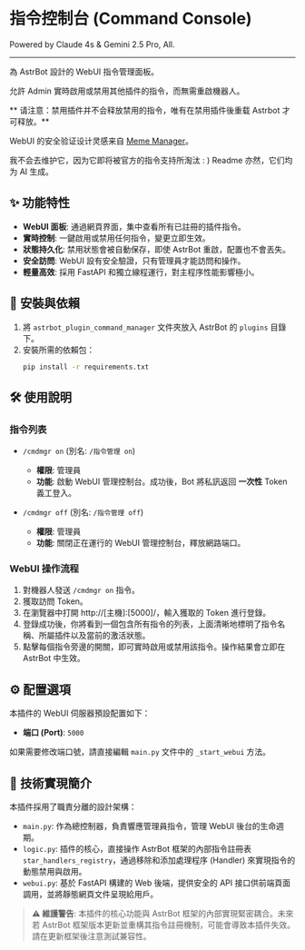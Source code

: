 # 指令控制台 (Command Console)

Powered by Claude 4s & Gemini 2.5 Pro, All.

---

為 AstrBot 設計的 WebUI 指令管理面板。

允許 Admin 實時啟用或禁用其他插件的指令，而無需重啟機器人。

** 请注意：禁用插件并不会释放禁用的指令，唯有在禁用插件後重载 Astrbot 才可释放。**

WebUI 的安全验证设计灵感来自 [Meme Manager](https://github.com/anka-afk/astrbot_plugin_meme_manager)。

我不会去维护它，因为它即将被官方的指令支持所淘汰 : ) Readme 亦然，它们均为 AI 生成。

## ✨ 功能特性

- **WebUI 面板**: 通過網頁界面，集中查看所有已註冊的插件指令。
- **實時控制**: 一鍵啟用或禁用任何指令，變更立即生效。
- **狀態持久化**: 禁用狀態會被自動保存，即使 AstrBot 重啟，配置也不會丟失。
- **安全訪問**: WebUI 設有安全驗證，只有管理員才能訪問和操作。
- **輕量高效**: 採用 FastAPI 和獨立線程運行，對主程序性能影響極小。

## 🚀 安裝與依賴

1.  將 `astrbot_plugin_command_manager` 文件夾放入 AstrBot 的 `plugins` 目錄下。
2.  安裝所需的依賴包：
    ```bash
    pip install -r requirements.txt
    ```

## 🛠️ 使用說明

### 指令列表

- `/cmdmgr on` (別名: `/指令管理 on`)
  - **權限**: 管理員
  - **功能**: 啟動 WebUI 管理控制台。成功後，Bot 將私訊返回 **一次性** Token 義工登入。

- `/cmdmgr off` (別名: `/指令管理 off`)
  - **權限**: 管理員
  - **功能**: 關閉正在運行的 WebUI 管理控制台，釋放網路端口。

### WebUI 操作流程

1.  對機器人發送 `/cmdmgr on` 指令。
2.  獲取訪問 Token。
3.  在瀏覽器中打開 http://[主機]:[5000]/，輸入獲取的 Token 進行登錄。
4.  登錄成功後，你將看到一個包含所有指令的列表，上面清晰地標明了指令名稱、所屬插件以及當前的激活狀態。
5.  點擊每個指令旁邊的開關，即可實時啟用或禁用該指令。操作結果會立即在 AstrBot 中生效。

## ⚙️ 配置選項

本插件的 WebUI 伺服器預設配置如下：

- **端口 (Port)**: `5000`

如果需要修改端口號，請直接編輯 `main.py` 文件中的 `_start_webui` 方法。

## 🔬 技術實現簡介

本插件採用了職責分離的設計架構：

- `main.py`: 作為總控制器，負責響應管理員指令，管理 WebUI 後台的生命週期。
- `logic.py`: 插件的核心，直接操作 AstrBot 框架的內部指令註冊表 `star_handlers_registry`，通過移除和添加處理程序 (Handler) 來實現指令的動態禁用與啟用。
- `webui.py`: 基於 FastAPI 構建的 Web 後端，提供安全的 API 接口供前端頁面調用，並將靜態網頁文件呈現給用戶。

> **⚠️ 維護警告**: 本插件的核心功能與 AstrBot 框架的內部實現緊密耦合。未來若 AstrBot 框架版本更新並重構其指令註冊機制，可能會導致本插件失效。請在更新框架後注意測試兼容性。